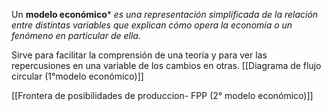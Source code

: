 Un **modelo económico*** *es una representación simplificada de la relación entre distintas variables que explican cómo opera la economía o un fenómeno en particular de ella.* 

Sirve para facilitar la comprensión de una teoría y para ver las repercusiones en una variable de los cambios en otras.
[[Diagrama de flujo circular (1°modelo económico)]]

[[Frontera de posibilidades de produccion- FPP (2° modelo económico)]]

